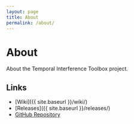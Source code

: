 ```yaml
---
layout: page
title: About
permalink: /about/
---
```


# About

About the Temporal Interference Toolbox project.

## Links

- [Wiki]({{ site.baseurl }}/wiki/)
- [Releases]({{ site.baseurl }}/releases/)
- [GitHub Repository](https://github.com/idossha/TI-Toolbox) 